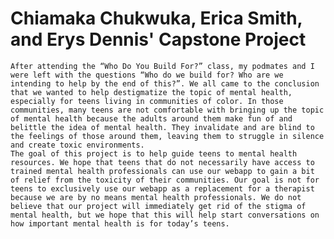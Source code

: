 # Chiamaka Chukwuka, Erica Smith, and Erys Dennis' Capstone Project

	After attending the “Who Do You Build For?” class, my podmates and I were left with the questions “Who do we build for? Who are we intending to help by the end of this?”. We all came to the conclusion that we wanted to help destigmatize the topic of mental health, especially for teens living in communities of color. In those communities, many teens are not comfortable with bringing up the topic of mental health because the adults around them make fun of and belittle the idea of mental health. They invalidate and are blind to the feelings of those around them, leaving them to struggle in silence and create toxic environments.
	The goal of this project is to help guide teens to mental health resources. We hope that teens that do not necessarily have access to trained mental health professionals can use our webapp to gain a bit of relief from the toxicity of their communities. Our goal is not for teens to exclusively use our webapp as a replacement for a therapist because we are by no means mental health professionals. We do not believe that our project will immediately get rid of the stigma of mental health, but we hope that this will help start conversations on how important mental health is for today’s teens.
